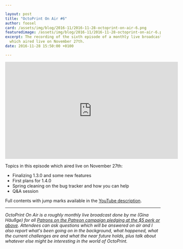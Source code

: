```yaml
---

layout: post
title: "OctoPrint On Air #6"
author: foosel
card: /assets/img/blog/2016-11/2016-11-28-octoprint-on-air-6.png
featuredimage: /assets/img/blog/2016-11/2016-11-28-octoprint-on-air-6.png
excerpt: The recording of the sixth episode of a monthly live broadcast for Patrons,
  which aired live on November 27th.
date: 2016-11-28 15:50:00 +0100

---
```


<center><iframe width="560" height="315" src="https://www.youtube.com/embed/AMnXrS6MBTg" frameborder="0" allowfullscreen></iframe></center>

Topics in this episode which aired live on November 27th:

  * Finalizing 1.3.0 and some new features
  * First plans for 1.4.0
  * Spring cleaning on the bug tracker and how you can help
  * Q&A session
  
Full contents with jump marks available in the 
[YouTube description](https://youtu.be/AMnXrS6MBTg).

---

*OctoPrint On Air is a roughly monthly live broadcast done by me (Gina Häußge)
for all [Patrons on the Patreon campaign pledging at the $5 perk or above](https://patreon.com/foosel). 
Attendees can ask questions which will be answered on air and I also report 
what's been going on in the background, what happened, what the current 
challenges are and what the near future holds, plus talk about whatever else
might be interesting in the world of OctoPrint.*